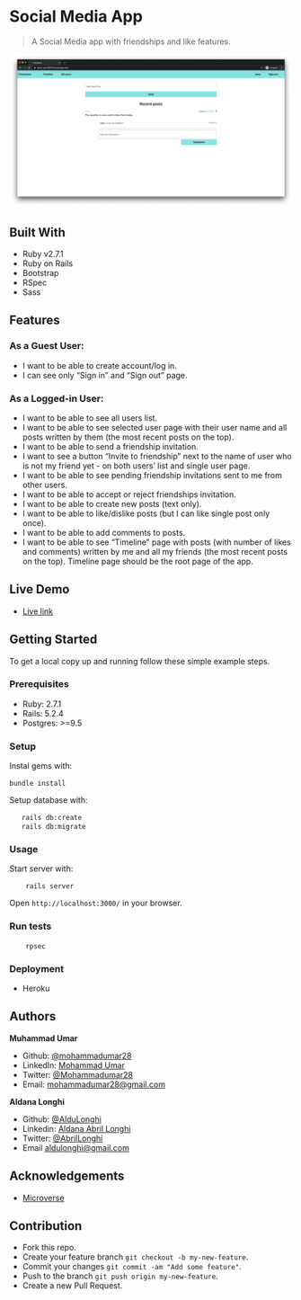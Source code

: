 # Social Media App

> A Social Media app with friendships and like features.

![screeshot](./public/screenshot.png)

## Built With

- Ruby v2.7.1
- Ruby on Rails
- Bootstrap
- RSpec
- Sass

## Features

### As a Guest User:

* I want to be able to create account/log in.
* I can see only “Sign in” and “Sign out” page.

### As a Logged-in User:

* I want to be able to see all users list.
* I want to be able to see selected user page with their user name and all posts written by them (the most recent posts on the top).
* I want to be able to send a friendship invitation.
* I want to see a button “Invite to friendship” next to the name of user who is not my friend yet - on both users’ list and single user page.
* I want to be able to see pending friendship invitations sent to me from other users.
* I want to be able to accept or reject friendships invitation.
* I want to be able to create new posts (text only).
* I want to be able to like/dislike posts (but I can like single post only once).
* I want to be able to add comments to posts.
* I want to be able to see “Timeline” page with posts (with number of likes and comments) written by me and all my friends (the most recent posts on the top).
Timeline page should be the root page of the app.

## Live Demo

- [Live link](https://warm-sea-85878.herokuapp.com/)

## Getting Started

To get a local copy up and running follow these simple example steps.

### Prerequisites

- Ruby: 2.7.1
- Rails: 5.2.4
- Postgres: >=9.5

### Setup

Instal gems with:

```
bundle install
```

Setup database with:

```
   rails db:create
   rails db:migrate
```

### Usage

Start server with:

```
    rails server
```

Open `http://localhost:3000/` in your browser.

### Run tests

```
    rpsec
```

### Deployment

- Heroku

## Authors

**Muhammad Umar**
- Github: [@mohammadumar28](https://github.com/mohammadumar28)
- LinkedIn: [Mohammad Umar](https://www.linkedin.com/in/mohammadumar28/)
- Twitter: [@Mohammadumar28](https://twitter.com/Mohammadumar28)
- Email: [mohammadumar28@gmail.com](mailto:mohammadumar28@gmail.com)

**Aldana Longhi**
- Github: [@AlduLonghi](https://github.com/AlduLonghi)
- Linkedin: [Aldana Abril Longhi](https://www.linkedin.com/in/aldana-abril-longhi-a842ba1a7/)
- Twitter: [@AbrilLonghi](https://twitter.com/AbrilLonghi)
- Email [aldulonghi@gmail.com](mailto:aldulonghi@gmail.com)

## Acknowledgements

* [Microverse](https://microverse.org)

## Contribution

* Fork this repo.
* Create your feature branch `git checkout -b my-new-feature`.
* Commit your changes `git commit -am "Add some feature"`.
* Push to the branch `git push origin my-new-feature`.
* Create a new Pull Request.
